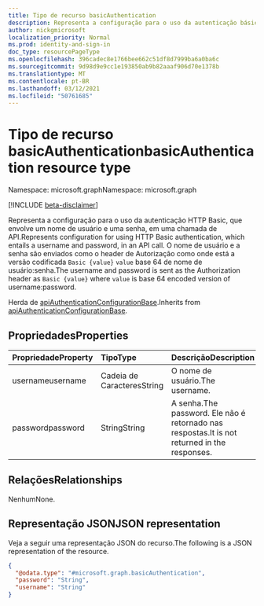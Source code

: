 ```yaml
---
title: Tipo de recurso basicAuthentication
description: Representa a configuração para o uso da autenticação básica em uma chamada de API.
author: nickgmicrosoft
localization_priority: Normal
ms.prod: identity-and-sign-in
doc_type: resourcePageType
ms.openlocfilehash: 396cadec8e1766bee662c51df8d7999ba6a0ba6c
ms.sourcegitcommit: 9d98d9e9cc1e193850ab9b82aaaf906d70e1378b
ms.translationtype: MT
ms.contentlocale: pt-BR
ms.lasthandoff: 03/12/2021
ms.locfileid: "50761685"
---
```

# <a name="basicauthentication-resource-type"></a><span data-ttu-id="37336-103">Tipo de recurso basicAuthentication</span><span class="sxs-lookup"><span data-stu-id="37336-103">basicAuthentication resource type</span></span>

<span data-ttu-id="37336-104">Namespace: microsoft.graph</span><span class="sxs-lookup"><span data-stu-id="37336-104">Namespace: microsoft.graph</span></span>

[!INCLUDE [beta-disclaimer](../../includes/beta-disclaimer.md)]

<span data-ttu-id="37336-105">Representa a configuração para o uso da autenticação HTTP Basic, que envolve um nome de usuário e uma senha, em uma chamada de API.</span><span class="sxs-lookup"><span data-stu-id="37336-105">Represents configuration for using HTTP Basic authentication, which entails a username and password, in an API call.</span></span> <span data-ttu-id="37336-106">O nome de usuário e a senha são enviados como o header de Autorização como onde está a versão codificada `Basic {value}` `value` base 64 de nome de usuário:senha.</span><span class="sxs-lookup"><span data-stu-id="37336-106">The username and password is sent as the Authorization header as `Basic {value}` where `value` is base 64 encoded version of username:password.</span></span>

<span data-ttu-id="37336-107">Herda de [apiAuthenticationConfigurationBase](../resources/apiauthenticationconfigurationbase.md).</span><span class="sxs-lookup"><span data-stu-id="37336-107">Inherits from [apiAuthenticationConfigurationBase](../resources/apiauthenticationconfigurationbase.md).</span></span>

## <a name="properties"></a><span data-ttu-id="37336-108">Propriedades</span><span class="sxs-lookup"><span data-stu-id="37336-108">Properties</span></span>

|<span data-ttu-id="37336-109">Propriedade</span><span class="sxs-lookup"><span data-stu-id="37336-109">Property</span></span>|<span data-ttu-id="37336-110">Tipo</span><span class="sxs-lookup"><span data-stu-id="37336-110">Type</span></span>|<span data-ttu-id="37336-111">Descrição</span><span class="sxs-lookup"><span data-stu-id="37336-111">Description</span></span>|
|:---|:---|:---|
|<span data-ttu-id="37336-112">username</span><span class="sxs-lookup"><span data-stu-id="37336-112">username</span></span>|<span data-ttu-id="37336-113">Cadeia de Caracteres</span><span class="sxs-lookup"><span data-stu-id="37336-113">String</span></span>| <span data-ttu-id="37336-114">O nome de usuário.</span><span class="sxs-lookup"><span data-stu-id="37336-114">The username.</span></span> |
|<span data-ttu-id="37336-115">password</span><span class="sxs-lookup"><span data-stu-id="37336-115">password</span></span>|<span data-ttu-id="37336-116">String</span><span class="sxs-lookup"><span data-stu-id="37336-116">String</span></span>| <span data-ttu-id="37336-117">A senha.</span><span class="sxs-lookup"><span data-stu-id="37336-117">The password.</span></span> <span data-ttu-id="37336-118">Ele não é retornado nas respostas.</span><span class="sxs-lookup"><span data-stu-id="37336-118">It is not returned in the responses.</span></span> |

## <a name="relationships"></a><span data-ttu-id="37336-119">Relações</span><span class="sxs-lookup"><span data-stu-id="37336-119">Relationships</span></span>

<span data-ttu-id="37336-120">Nenhum</span><span class="sxs-lookup"><span data-stu-id="37336-120">None.</span></span>

## <a name="json-representation"></a><span data-ttu-id="37336-121">Representação JSON</span><span class="sxs-lookup"><span data-stu-id="37336-121">JSON representation</span></span>

<span data-ttu-id="37336-122">Veja a seguir uma representação JSON do recurso.</span><span class="sxs-lookup"><span data-stu-id="37336-122">The following is a JSON representation of the resource.</span></span>
<!-- {
  "blockType": "resource",
  "@odata.type": "microsoft.graph.basicAuthentication"
}
-->

``` json
{
  "@odata.type": "#microsoft.graph.basicAuthentication",
  "password": "String",
  "username": "String"
}
```
